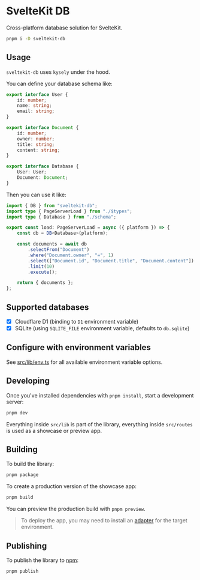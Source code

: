 # SvelteKit DB

Cross-platform database solution for SvelteKit.

```sh
pnpm i -D sveltekit-db
```

## Usage

`sveltekit-db` uses `kysely` under the hood.

You can define your database schema like:

```ts
export interface User {
    id: number;
    name: string;
    email: string;
}

export interface Document {
    id: number;
    owner: number;
    title: string;
    content: string;
}

export interface Database {
    User: User;
    Document: Document;
}
```

Then you can use it like:

```ts
import { DB } from "sveltekit-db";
import type { PageServerLoad } from "./$types";
import type { Database } from "./schema";

export const load: PageServerLoad = async ({ platform }) => {
    const db = DB<Database>(platform);

    const documents = await db
        .selectFrom("Document")
        .where("Document.owner", "=", 1)
        .select(["Document.id", "Document.title", "Document.content"])
        .limit(10)
        .execute();

    return { documents };
};
```

## Supported databases

- [x] Cloudflare D1 (binding to `D1` environment variable)
- [x] SQLite (using `SQLITE_FILE` environment variable, defaults to `db.sqlite`)

## Configure with environment variables

See [src/lib/env.ts](src/lib/env.ts) for all available environment variable options.

## Developing

Once you've installed dependencies with `pnpm install`, start a development server:

```bash
pnpm dev
```

Everything inside `src/lib` is part of the library, everything inside `src/routes` is used as a showcase or preview app.

## Building

To build the library:

```bash
pnpm package
```

To create a production version of the showcase app:

```bash
pnpm build
```

You can preview the production build with `pnpm preview`.

> To deploy the app, you may need to install an [adapter](https://kit.svelte.dev/docs/adapters) for the target environment.

## Publishing

To publish the library to [npm](https://www.npmjs.com):

```bash
pnpm publish
```
